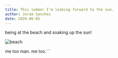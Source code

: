 ```yaml
---
title: This summer I'm looking forward to the sun.
author: Joram Sanchez
date: 2020-06-05
---
```


being at the beach and soaking up the sun!

![beach](https://www.rd.com/wp-content/uploads/2017/07/01-birth-month-If-You-Were-Born-In-Summer-This-Is-What-We-Know-About-You_644740429-icemanphotos.jpg)

me too man. me too.```
